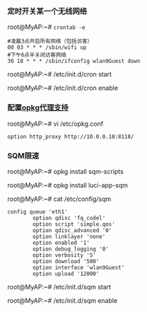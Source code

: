 ### 定时开关某一个无线网络

root@MyAP:~# `crontab -e`
  ```
  #凌晨3点开启所有网络（包括访客）
  00 03 * * * /sbin/wifi up
  #下午6点半关闭访客网络
  30 18 * * * /sbin/ifconfig wlan9Guest down
  ```
root@MyAP:~# /etc/init.d/cron start

root@MyAP:~# /etc/init.d/cron enable

### 配置[opkg代理支持](https://openwrt.org/zh/docs/techref/opkg)

  root@MyAP:~# vi /etc/opkg.conf
  
  `option http_proxy http://10.0.0.18:8118/`

### SQM限速

root@MyAP:~# opkg install sqm-scripts

root@MyAP:~# opkg install luci-app-sqm

root@MyAP:~# cat /etc/config/sqm
```
config queue 'eth1'
        option qdisc 'fq_codel'
        option script 'simple.qos'
        option qdisc_advanced '0'
        option linklayer 'none'
        option enabled '1'
        option debug_logging '0'
        option verbosity '5'
        option download '500'
        option interface 'wlan9Guest'
        option upload '12000'
```
root@MyAP:~# /etc/init.d/sqm start

root@MyAP:~# /etc/init.d/sqm enable
